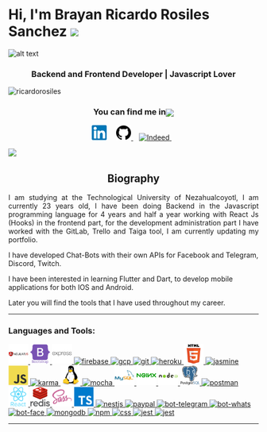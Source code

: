 
# Hi, I'm Brayan Ricardo Rosiles Sanchez <img src="https://media.giphy.com/media/hvRJCLFzcasrR4ia7z/giphy.gif" width="25px">
![alt text](https://miro.medium.com/max/3200/1*OF0xEMkWBv-69zvmNs6RDQ.gif) 
<h3 align="center">Backend and Frontend Developer |  Javascript Lover</h3>

<p align="left"> <img src="https://komarev.com/ghpvc/?username=ricardorosiles&label=Profile%20views&color=0e75b6&style=flat" alt="ricardorosiles" /> </p>

<div align="center">
  <h3 align="center">You can find me in<img align="center" src="https://github.com/rajput2107/rajput2107/blob/master/Assets/Handshake.gif" height="33px" /></h3> 
</div>
<p align="center">
<a href="https://www.linkedin.com/in/ricardo-rosiles-3b55891a3/"><img src="https://github.com/deut-erium/deut-erium/blob/master/assets/linkedin.svg" width="30px" alt="LinkedIn"></a> &nbsp; &nbsp;
<a href="https://github.com/ricardorosiles"><img src="https://github.com/deut-erium/deut-erium/blob/master/assets/github.svg" width="30px" alt="Github">
  </a> &nbsp;&nbsp;
<a href="https://my.indeed.com/p/brayanr-91f5jej"><img src="https://images.g2crowd.com/uploads/product/image/social_landscape/social_landscape_8029848b680a818792cf82a100dbb257/indeed-assessments.jpeg" width="75px" alt="Indeed">
  </a> &nbsp;&nbsp;
  
</p>


<a href="#"><img src="https://yata-apix-a9caea66-ad78-425f-aa08-e292558ebb65.lss.locawebcorp.com.br/b7c7dbff38ae4f419c94ce8d2254b9d9.png"></a>
<h2 align="center">Biography</h2>

<p align="justify">
I am studying at the Technological University of Nezahualcoyotl, I am currently 23 years old, I have been doing Backend in the Javascript programming language for 4 years and half a year working with React Js (Hooks) in the frontend part, for the development administration part I have worked with the GitLab, Trello and Taiga tool, I am currently updating my portfolio.
  
I have developed Chat-Bots with their own APIs for Facebook and Telegram, Discord, Twitch.

I have been interested in learning Flutter and Dart, to develop mobile applications for both IOS and Android.

Later you will find the tools that I have used throughout my career.
</p>

---


<h3 align="left">Languages and Tools:</h3>
<p align="left">  
<a href="https://angular.io" target="_blank"> <img src="https://raw.githubusercontent.com/devicons/devicon/master/icons/angularjs/angularjs-original-wordmark.svg" alt="angularjs" width="40" height="40"/> </a> <a href="https://getbootstrap.com" target="_blank"> <img src="https://raw.githubusercontent.com/devicons/devicon/master/icons/bootstrap/bootstrap-plain-wordmark.svg" alt="bootstrap" width="40" height="40"/> </a> <a href="https://expressjs.com" target="_blank"> <img src="https://raw.githubusercontent.com/devicons/devicon/master/icons/express/express-original-wordmark.svg" alt="express" width="40" height="40"/> </a> <a href="https://firebase.google.com/" target="_blank"> <img src="https://www.vectorlogo.zone/logos/firebase/firebase-icon.svg" alt="firebase" width="40" height="40"/> </a> <a href="https://cloud.google.com" target="_blank"> <img src="https://www.vectorlogo.zone/logos/google_cloud/google_cloud-icon.svg" alt="gcp" width="40" height="40"/> </a> <a href="https://git-scm.com/" target="_blank"> <img src="https://www.vectorlogo.zone/logos/git-scm/git-scm-icon.svg" alt="git" width="40" height="40"/> </a> <a href="https://heroku.com" target="_blank"> <img src="https://www.vectorlogo.zone/logos/heroku/heroku-icon.svg" alt="heroku" width="40" height="40"/> </a> <a href="https://www.w3.org/html/" target="_blank"> <img src="https://raw.githubusercontent.com/devicons/devicon/master/icons/html5/html5-original-wordmark.svg" alt="html5" width="40" height="40"/> </a>  <a href="https://jasmine.github.io/" target="_blank"> <img src="https://www.vectorlogo.zone/logos/jasmine/jasmine-icon.svg" alt="jasmine" width="40" height="40"/> </a> <a href="https://developer.mozilla.org/en-US/docs/Web/JavaScript" target="_blank"> <img src="https://raw.githubusercontent.com/devicons/devicon/master/icons/javascript/javascript-original.svg" alt="javascript" width="40" height="40"/> </a> <a href="https://karma-runner.github.io/latest/index.html" target="_blank"> <img src="https://raw.githubusercontent.com/detain/svg-logos/780f25886640cef088af994181646db2f6b1a3f8/svg/karma.svg" alt="karma" width="40" height="40"/> </a>  <a href="https://www.linux.org/" target="_blank"> <img src="https://raw.githubusercontent.com/devicons/devicon/master/icons/linux/linux-original.svg" alt="linux" width="40" height="40"/> </a> <a href="https://mochajs.org" target="_blank"> <img src="https://www.vectorlogo.zone/logos/mochajs/mochajs-icon.svg" alt="mocha" width="40" height="40"/> </a> <a href="https://www.mysql.com/" target="_blank"> <img src="https://raw.githubusercontent.com/devicons/devicon/master/icons/mysql/mysql-original-wordmark.svg" alt="mysql" width="40" height="40"/> </a>  <a href="https://www.nginx.com" target="_blank"> <img src="https://raw.githubusercontent.com/devicons/devicon/master/icons/nginx/nginx-original.svg" alt="nginx" width="40" height="40"/> </a> <a href="https://nodejs.org" target="_blank"> <img src="https://raw.githubusercontent.com/devicons/devicon/master/icons/nodejs/nodejs-original-wordmark.svg" alt="nodejs" width="40" height="40"/> </a> <a href="https://www.postgresql.org" target="_blank"> <img src="https://raw.githubusercontent.com/devicons/devicon/master/icons/postgresql/postgresql-original-wordmark.svg" alt="postgresql" width="40" height="40"/> </a> <a href="https://postman.com" target="_blank"> <img src="https://www.vectorlogo.zone/logos/getpostman/getpostman-icon.svg" alt="postman" width="40" height="40"/> </a> <a href="https://reactjs.org/" target="_blank"> <img src="https://raw.githubusercontent.com/devicons/devicon/master/icons/react/react-original-wordmark.svg" alt="react" width="40" height="40"/> </a> <a href="https://redis.io" target="_blank"> <img src="https://raw.githubusercontent.com/devicons/devicon/master/icons/redis/redis-original-wordmark.svg" alt="redis" width="40" height="40"/> </a> <a href="https://sass-lang.com" target="_blank"> <img src="https://raw.githubusercontent.com/devicons/devicon/master/icons/sass/sass-original.svg" alt="sass" width="40" height="40"/> </a>  <a href="https://www.typescriptlang.org/" target="_blank"> <img src="https://raw.githubusercontent.com/devicons/devicon/master/icons/typescript/typescript-original.svg" alt="typescript" width="40" height="40"/> </a>  <a href="https://nestjs.com/" target="_blank"> <img src="https://docs.nestjs.com/assets/logo-small.svg" alt="nestjs" width="40" height="40"/> </a> <a href="https://www.paypal.com/mx/home" target="_blank"> <img src="https://upload.wikimedia.org/wikipedia/commons/a/a4/Paypal_2014_logo.png" alt="paypal" width="40" height="40"/> </a> 
<a href="#" target="_blank"> <img src="https://cdn.andro4all.com/files/2021/04/Mejores-bots-Telegram.jpg" alt="bot-telegram" width="40" height="40"/> </a> <a href="#" target="_blank"> <img src="https://cdn.shopify.com/app-store/listing_images/ba8bf84d0f9ae4222730eca1ab6a980b/icon/COKu9ab0lu8CEAE=.png" alt="bot-whats" width="40" height="40"/> </a> <a href="#" target="_blank"> <img src="https://encrypted-tbn0.gstatic.com/images?q=tbn:ANd9GcRKuSMXkOWBgDn9RiQiXdkn3rspbkeHBmszaiy7O_Zo7Llc30750CHTuf2ZNh8bPeVg04o&usqp=CAU" alt="bot-face" width="40" height="40"/> </a> <a href="https://www.mongodb.com/" target="_blank"> <img src="https://i.dlpng.com/static/png/468328_preview.png" alt="mongodb" width="50" height="50"/> </a> <a href="https://www.npmjs.com/" target="_blank"> <img src="https://encrypted-tbn0.gstatic.com/images?q=tbn:ANd9GcRPfhm2vjCdFNIUx9vIzlXaDPMYIoAeqaeHHRA2WlLDhzmqIWwxw5V0XTGh6oVV9G4_A60&usqp=CAU" alt="npm" width="40" height="40"/> </a> <a href="#" target="_blank"> <img src="https://encrypted-tbn0.gstatic.com/images?q=tbn:ANd9GcQ5Pj8iuTGyVI67tugmXjG948KbHWQaV4f-JDykqb8D0XvjdWKha58wy_j807-QduxcI6o&usqp=CAU" alt="css" width="40" height="40"/> </a> <a href="https://jestjs.io/" target="_blank"> <img src="https://image.pngaaa.com/6/3692006-middle.png" alt="jest" width="40" height="40"/> </a> <a href="https://developer.mozilla.org/en-US/docs/Web/JavaScript" target="_blank"> <img src="https://upload.wikimedia.org/wikipedia/commons/thumb/9/99/Unofficial_JavaScript_logo_2.svg/1200px-Unofficial_JavaScript_logo_2.svg.png" alt="jest" width="40" height="40"/> </a> </p>

---



